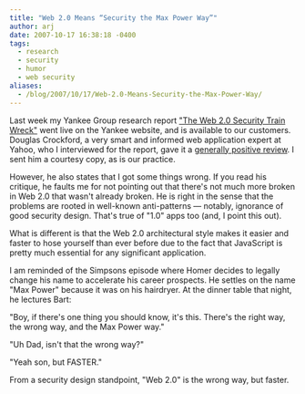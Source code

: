 ```yaml
---
title: "Web 2.0 Means “Security the Max Power Way”"
author: arj
date: 2007-10-17 16:38:18 -0400
tags: 
  - research
  - security
  - humor
  - web security
aliases:
  - /blog/2007/10/17/Web-2.0-Means-Security-the-Max-Power-Way/
---
```

Last week my Yankee Group research report ["The Web 2.0 Security Train Wreck"](http://www.yankeegroup.com/ResearchDocument.do?id=16147) went live on the Yankee website, and is available to our customers. Douglas Crockford, a very smart and informed web application expert at Yahoo, who I interviewed for the report, gave it a [generally positive review](http://blog.360.yahoo.com/blog-TBPekxc1dLNy5DOloPfzVvFIVOWMB0li?p=704). I sent him a courtesy copy, as is our practice.

<!--more-->

However, he also states that I got some things wrong. If you read his critique, he faults me for not pointing out that there's not much more broken in Web 2.0 that wasn't already broken. He is right in the sense that the problems are rooted in well-known anti-patterns — notably, ignorance of good security design. That's true of "1.0" apps too (and, I point this out). 

What is different is that the Web 2.0 architectural style makes it easier and faster to hose yourself than ever before due to the fact that JavaScript is pretty much essential for any significant application.

I am reminded of the Simpsons episode where Homer decides to legally change his name to accelerate his career prospects. He settles on the name "Max Power" because it was on his hairdryer. At the dinner table that night, he lectures Bart:

"Boy, if there's one thing you should know, it's this. There's the right way, the wrong way, and the Max Power way."

"Uh Dad, isn't that the wrong way?"

"Yeah son, but FASTER."

From a security design standpoint, "Web 2.0" is the wrong way, but faster.

